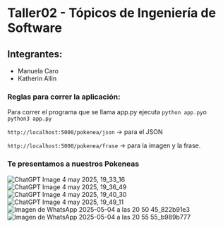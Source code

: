 # Taller02 - Tópicos de Ingeniería de Software

## Integrantes:
- Manuela Caro
- Katherin Allin

### Reglas para correr la aplicación:
Para correr el programa que se llama app.py ejecuta `python app.py`o `python3 app.py`

`http://localhost:5000/pokenea/json` → para el JSON

`http://localhost:5000/pokenea/frase` → para la imagen y la frase.

### Te presentamos a nuestros Pokeneas
![ChatGPT Image 4 may 2025, 19_33_16](https://github.com/user-attachments/assets/d6b7ba8d-5234-4188-9d7e-a8c586fa3e61)
![ChatGPT Image 4 may 2025, 19_36_49](https://github.com/user-attachments/assets/d3d13cf8-ce3f-4823-a176-c6ef5f5680b9)
![ChatGPT Image 4 may 2025, 19_40_30](https://github.com/user-attachments/assets/a8ab3cd8-2c7c-4628-8b9a-b60ec0d7e7a3)
![ChatGPT Image 4 may 2025, 19_49_11](https://github.com/user-attachments/assets/a2137bd3-b642-4ef7-b6c3-d262db48d5c7)
![Imagen de WhatsApp 2025-05-04 a las 20 50 45_822b91e3](https://github.com/user-attachments/assets/4ec3f656-bfd6-4c82-a5ea-6c4d7f3d49f7)
![Imagen de WhatsApp 2025-05-04 a las 20 55 55_b989b777](https://github.com/user-attachments/assets/ba0b579f-d725-4e61-9439-ebd9810ff7dd)

